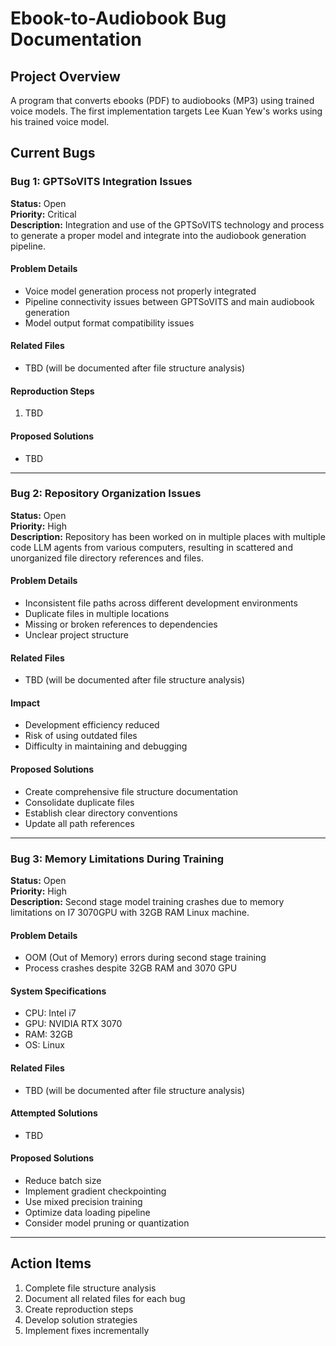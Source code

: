 # Ebook-to-Audiobook Bug Documentation

## Project Overview
A program that converts ebooks (PDF) to audiobooks (MP3) using trained voice models. The first implementation targets Lee Kuan Yew's works using his trained voice model.

## Current Bugs

### Bug 1: GPTSoVITS Integration Issues
**Status:** Open  
**Priority:** Critical  
**Description:** Integration and use of the GPTSoVITS technology and process to generate a proper model and integrate into the audiobook generation pipeline.

#### Problem Details
- Voice model generation process not properly integrated
- Pipeline connectivity issues between GPTSoVITS and main audiobook generation
- Model output format compatibility issues

#### Related Files
- TBD (will be documented after file structure analysis)

#### Reproduction Steps
1. TBD

#### Proposed Solutions
- TBD

---

### Bug 2: Repository Organization Issues
**Status:** Open  
**Priority:** High  
**Description:** Repository has been worked on in multiple places with multiple code LLM agents from various computers, resulting in scattered and unorganized file directory references and files.

#### Problem Details
- Inconsistent file paths across different development environments
- Duplicate files in multiple locations
- Missing or broken references to dependencies
- Unclear project structure

#### Related Files
- TBD (will be documented after file structure analysis)

#### Impact
- Development efficiency reduced
- Risk of using outdated files
- Difficulty in maintaining and debugging

#### Proposed Solutions
- Create comprehensive file structure documentation
- Consolidate duplicate files
- Establish clear directory conventions
- Update all path references

---

### Bug 3: Memory Limitations During Training
**Status:** Open  
**Priority:** High  
**Description:** Second stage model training crashes due to memory limitations on I7 3070GPU with 32GB RAM Linux machine.

#### Problem Details
- OOM (Out of Memory) errors during second stage training
- Process crashes despite 32GB RAM and 3070 GPU

#### System Specifications
- CPU: Intel i7
- GPU: NVIDIA RTX 3070
- RAM: 32GB
- OS: Linux

#### Related Files
- TBD (will be documented after file structure analysis)

#### Attempted Solutions
- TBD

#### Proposed Solutions
- Reduce batch size
- Implement gradient checkpointing
- Use mixed precision training
- Optimize data loading pipeline
- Consider model pruning or quantization

---

## Action Items
1. Complete file structure analysis
2. Document all related files for each bug
3. Create reproduction steps
4. Develop solution strategies
5. Implement fixes incrementally